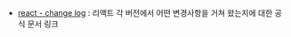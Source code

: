 - [react - change log](https://github.com/facebook/react/blob/main/CHANGELOG.md#030-may-29-2013)
  : 리액트 각 버전에서 어떤 변경사항을 거쳐 왔는지에 대한 공식 문서 링크
